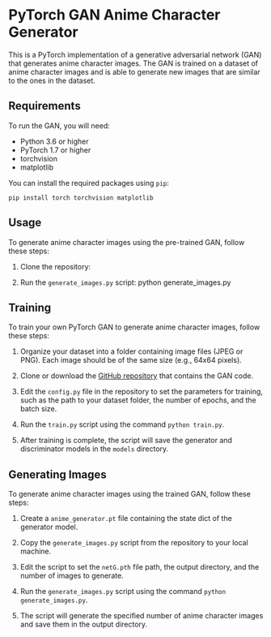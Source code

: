 # PyTorch GAN Anime Character Generator

This is a PyTorch implementation of a generative adversarial network (GAN) that generates anime character images. The GAN is trained on a dataset of anime character images and is able to generate new images that are similar to the ones in the dataset.

## Requirements

To run the GAN, you will need:

- Python 3.6 or higher
- PyTorch 1.7 or higher
- torchvision
- matplotlib

You can install the required packages using `pip`:

``` pip install torch torchvision matplotlib ```


## Usage

To generate anime character images using the pre-trained GAN, follow these steps:

1. Clone the repository: 


2. Run the `generate_images.py` script: python generate_images.py

## Training

To train your own PyTorch GAN to generate anime character images, follow these steps:

1. Organize your dataset into a folder containing image files (JPEG or PNG). Each image should be of the same size (e.g., 64x64 pixels).

2. Clone or download the [GitHub repository](https://github.com/yourusername/pytorch-gan-anime) that contains the GAN code.

3. Edit the `config.py` file in the repository to set the parameters for training, such as the path to your dataset folder, the number of epochs, and the batch size.

4. Run the `train.py` script using the command `python train.py`.

5. After training is complete, the script will save the generator and discriminator models in the `models` directory.

## Generating Images

To generate anime character images using the trained GAN, follow these steps:

1. Create a `anime_generator.pt` file containing the state dict of the generator model.

2. Copy the `generate_images.py` script from the repository to your local machine.

3. Edit the script to set the `netG.pth` file path, the output directory, and the number of images to generate.

4. Run the `generate_images.py` script using the command `python generate_images.py`.

5. The script will generate the specified number of anime character images and save them in the output directory.
